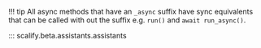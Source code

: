!!! tip
    All async methods that have an `_async` suffix have sync equivalents that can be called with out the suffix e.g. `run()` and `await run_async()`.

::: scalify.beta.assistants.assistants